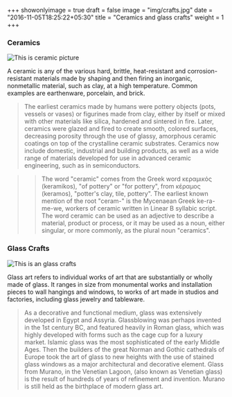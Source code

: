 +++
showonlyimage = true
draft = false
image = "img/crafts.jpg"
date = "2016-11-05T18:25:22+05:30"
title = "Ceramics and glass crafts"
weight = 1
+++
### Ceramics
![This is ceramic picture][1]

A ceramic is any of the various hard, brittle, heat-resistant and corrosion-resistant materials made by shaping and then firing an inorganic, nonmetallic material, such as clay, at a high temperature. Common examples are earthenware, porcelain, and brick.
<!--more-->
>The earliest ceramics made by humans were pottery objects (pots, vessels or vases) or figurines made from clay, either by itself or mixed with other materials like silica, hardened and sintered in fire. Later, ceramics were glazed and fired to create smooth, colored surfaces, decreasing porosity through the use of glassy, amorphous ceramic coatings on top of the crystalline ceramic substrates. Ceramics now include domestic, industrial and building products, as well as a wide range of materials developed for use in advanced ceramic engineering, such as in semiconductors.

>>The word "ceramic" comes from the Greek word κεραμικός (keramikos), "of pottery" or "for pottery", from κέραμος (keramos), "potter's clay, tile, pottery". The earliest known mention of the root "ceram-" is the Mycenaean Greek ke-ra-me-we, workers of ceramic written in Linear B syllabic script. The word ceramic can be used as an adjective to describe a material, product or process, or it may be used as a noun, either singular, or more commonly, as the plural noun "ceramics". 

### Glass Crafts
![This is an glass crafts][2]

Glass art refers to individual works of art that are substantially or wholly made of glass. It ranges in size from monumental works and installation pieces to wall hangings and windows, to works of art made in studios and factories, including glass jewelry and tableware.

>As a decorative and functional medium, glass was extensively developed in Egypt and Assyria. Glassblowing was perhaps invented in the 1st century BC, and featured heavily in Roman glass, which was highly developed with forms such as the cage cup for a luxury market. Islamic glass was the most sophisticated of the early Middle Ages. Then the builders of the great Norman and Gothic cathedrals of Europe took the art of glass to new heights with the use of stained glass windows as a major architectural and decorative element. Glass from Murano, in the Venetian Lagoon, (also known as Venetian glass) is the result of hundreds of years of refinement and invention. Murano is still held as the birthplace of modern glass art. 


[1]: /img/ceramic.jpg
[2]: /img/glass.jpg
